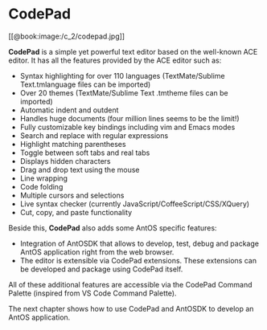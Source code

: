 # CodePad
[[@book:image:/c_2/codepad.jpg]]

**CodePad** is a simple yet powerful text editor based on the well-known ACE editor. It has all the features provided by the ACE editor such as:

* Syntax highlighting for over 110 languages (TextMate/Sublime Text.tmlanguage files can be imported)
* Over 20 themes (TextMate/Sublime Text .tmtheme files can be imported)
* Automatic indent and outdent
* Handles huge documents (four million lines seems to be the limit!)
* Fully customizable key bindings including vim and Emacs modes
* Search and replace with regular expressions
* Highlight matching parentheses
* Toggle between soft tabs and real tabs
* Displays hidden characters
* Drag and drop text using the mouse
* Line wrapping
* Code folding
* Multiple cursors and selections
* Live syntax checker (currently JavaScript/CoffeeScript/CSS/XQuery)
* Cut, copy, and paste functionality

Beside this, **CodePad** also adds some AntOS specific features:
* Integration of AntOSDK that allows to develop, test, debug and package AntOS application right from the web browser.
* The editor is extensible via CodePad extensions. These extensions can be developed and package using CodePad itself.

All of these additional features are accessible via the CodePad Command Palette (inspired from VS Code Command Palette).
 
 The next chapter shows how to use CodePad and AntOSDK to develop an AntOS application.
 